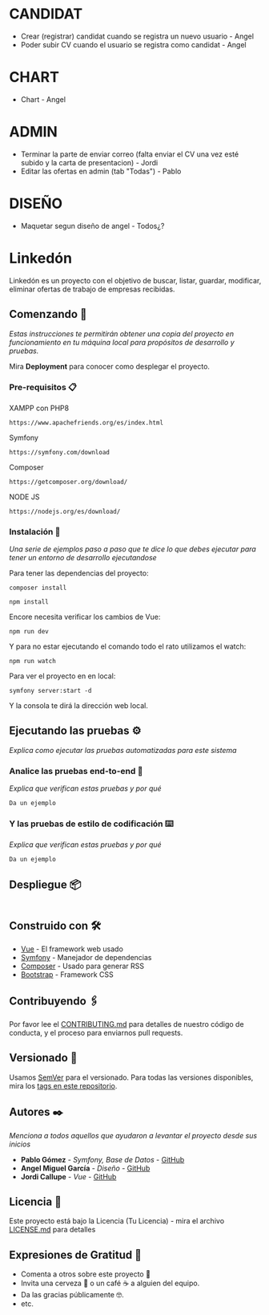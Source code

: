# CANDIDAT
- Crear (registrar) candidat cuando se registra un nuevo usuario - Angel
- Poder subir CV cuando el usuario se registra como candidat - Angel

# CHART
- Chart - Angel

# ADMIN
- Terminar la parte de enviar correo (falta enviar el CV una vez esté subido y la carta de presentacion) - Jordi
- Editar las ofertas en admin (tab "Todas") - Pablo

# DISEÑO
- Maquetar segun diseño de angel - Todos¿?


# Linkedón

Linkedón es un proyecto con el objetivo de buscar, listar, guardar, modificar, eliminar ofertas de trabajo de empresas recibidas.

## Comenzando 🚀

_Estas instrucciones te permitirán obtener una copia del proyecto en funcionamiento en tu máquina local para propósitos de desarrollo y pruebas._

Mira **Deployment** para conocer como desplegar el proyecto.

### Pre-requisitos 📋

XAMPP con PHP8

```
https://www.apachefriends.org/es/index.html
```

Symfony

```
https://symfony.com/download
```

Composer

```
https://getcomposer.org/download/
```

NODE JS

```
https://nodejs.org/es/download/
```

### Instalación 🔧

_Una serie de ejemplos paso a paso que te dice lo que debes ejecutar para tener un entorno de desarrollo ejecutandose_

Para tener las dependencias del proyecto:

```
composer install
```

```
npm install
```

Encore necesita verificar los cambios de Vue:

```
npm run dev
```

Y para no estar ejecutando el comando todo el rato utilizamos el watch:

```
npm run watch
```

Para ver el proyecto en en local:

```
symfony server:start -d
```

Y la consola te dirá la dirección web local.

## Ejecutando las pruebas ⚙️

_Explica como ejecutar las pruebas automatizadas para este sistema_

### Analice las pruebas end-to-end 🔩

_Explica que verifican estas pruebas y por qué_

```
Da un ejemplo
```

### Y las pruebas de estilo de codificación ⌨️

_Explica que verifican estas pruebas y por qué_

```
Da un ejemplo
```

## Despliegue 📦

```

```

## Construido con 🛠️

-   [Vue]() - El framework web usado
-   [Symfony]() - Manejador de dependencias
-   [Composer]() - Usado para generar RSS
-   [Bootstrap]() - Framework CSS

## Contribuyendo 🖇️

Por favor lee el [CONTRIBUTING.md](https://gist.github.com/villanuevand/xxxxxx) para detalles de nuestro código de conducta, y el proceso para enviarnos pull requests.

## Versionado 📌

Usamos [SemVer](http://semver.org/) para el versionado. Para todas las versiones disponibles, mira los [tags en este repositorio](https://github.com/tu/proyecto/tags).

## Autores ✒️

_Menciona a todos aquellos que ayudaron a levantar el proyecto desde sus inicios_

-   **Pablo Gómez** - _Symfony, Base de Datos_ - [GitHub](https://github.com/)
-   **Angel Miguel García** - _Diseño_ - [GitHub](https://github.com/)
-   **Jordi Callupe** - _Vue_ - [GitHub](https://github.com/)

## Licencia 📄

Este proyecto está bajo la Licencia (Tu Licencia) - mira el archivo [LICENSE.md](LICENSE.md) para detalles

## Expresiones de Gratitud 🎁

-   Comenta a otros sobre este proyecto 📢
-   Invita una cerveza 🍺 o un café ☕ a alguien del equipo.
-   Da las gracias públicamente 🤓.
-   etc.
